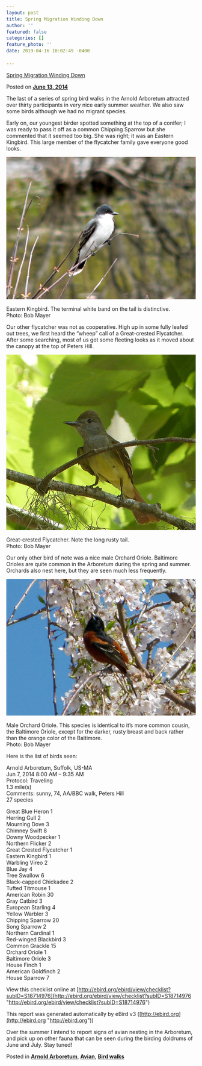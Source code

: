 ```yaml
---
layout: post
title: Spring Migration Winding Down
author: ''
featured: false
categories: []
feature_photo: ''
date: 2019-04-16 10:02:49 -0400

---
```

[Spring Migration Winding Down](https://web.archive.org/web/20171114003558/http://www.arbotopia.com/spring-migration-winding-down/)

Posted on [**June 13, 2014**](https://web.archive.org/web/20171114003558/http://www.arbotopia.com/spring-migration-winding-down/ "1:02 pm")

The last of a series of spring bird walks in the Arnold Arboretum attracted over thirty participants in very nice early summer weather. We also saw some birds although we had no migrant species.

Early on, our youngest birder spotted something at the top of a conifer; I was ready to pass it off as a common Chipping Sparrow but she commented that it seemed too big. She was right; it was an Eastern Kingbird. This large member of the flycatcher family gave everyone good looks.

![](/images/P1010595-1.jpg)

Eastern Kingbird. The terminal white band on the tail is distinctive.  
Photo: Bob Mayer

Our other flycatcher was not as cooperative. High up in some fully leafed out trees, we first heard the “wheep” call of a Great-crested Flycatcher. After some searching, most of us got some fleeting looks as it moved about the canopy at the top of Peters Hill.

![](/images/P1050611.jpg)

Great-crested Flycatcher. Note the long rusty tail.  
Photo: Bob Mayer

Our only other bird of note was a nice male Orchard Oriole. Baltimore Orioles are quite common in the Arboretum during the spring and summer. Orchards also nest here, but they are seen much less frequently.

![](/images/P1080351-1.jpg)

Male Orchard Oriole. This species is identical to it’s more common cousin, the Baltimore Oriole, except for the darker, rusty breast and back rather than the orange color of the Baltimore.  
Photo: Bob Mayer

Here is the list of birds seen:

Arnold Arboretum, Suffolk, US-MA  
Jun 7, 2014 8:00 AM – 9:35 AM  
Protocol: Traveling  
1\.3 mile(s)  
Comments: sunny, 74, AA/BBC walk, Peters Hill  
27 species

Great Blue Heron 1  
Herring Gull 2  
Mourning Dove 3  
Chimney Swift 8  
Downy Woodpecker 1  
Northern Flicker 2  
Great Crested Flycatcher 1  
Eastern Kingbird 1  
Warbling Vireo 2  
Blue Jay 4  
Tree Swallow 6  
Black-capped Chickadee 2  
Tufted Titmouse 1  
American Robin 30  
Gray Catbird 3  
European Starling 4  
Yellow Warbler 3  
Chipping Sparrow 20  
Song Sparrow 2  
Northern Cardinal 1  
Red-winged Blackbird 3  
Common Grackle 15  
Orchard Oriole 1  
Baltimore Oriole 3  
House Finch 1  
American Goldfinch 2  
House Sparrow 7

View this checklist online at [http://ebird.org/ebird/view/checklist?subID=S18714976](http://ebird.org/ebird/view/checklist?subID=S18714976 "http://ebird.org/ebird/view/checklist?subID=S18714976")

This report was generated automatically by eBird v3 ([http://ebird.org](http://ebird.org "http://ebird.org"))

Over the summer I intend to report signs of avian nesting in the Arboretum, and pick up on other fauna that can be seen during the birding doldrums of June and July. Stay tuned!

Posted in [**Arnold Arboretum**](https://web.archive.org/web/20171114003558/http://www.arbotopia.com/category/arboretum/), [**Avian**](https://web.archive.org/web/20171114003558/http://www.arbotopia.com/category/avian/), [**Bird walks**](https://web.archive.org/web/20171114003558/http://www.arbotopia.com/category/bird-walks/)